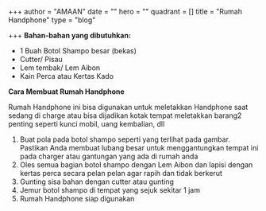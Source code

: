 +++
author = "AMAAN"
date = ""
hero = ""
quadrant = []
title = "Rumah Handphone"
type = "blog"

+++
**Bahan-bahan yang dibutuhkan:**

* 1 Buah Botol Shampo besar (bekas)
* Cutter/ Pisau
* Lem tembak/ Lem Aibon
* Kain Perca atau Kertas Kado

**Cara Membuat Rumah Handphone**

Rumah Handphone ini bisa digunakan untuk meletakkan Handphone saat sedang di charge atau bisa dijadikan kotak tempat meletakkan barang2 penting seperti kunci mobil, uang kembalian, dll

1. Buat pola pada botol shampo seperti yang terlihat pada gambar. Pastikan Anda membuat lubang besar untuk menggantungkan tempat ini pada charger atau gantungan yang ada di rumah anda
2. Oles semua bagian botol shampo dengan Lem Aibon dan lapisi dengan kertas perca secara pelan pelan agar rapih dan tidak berkerut
3. Gunting sisa bahan dengan cutter atau gunting
4. Jemur botol shampo di tempat yang sejuk sekitar 1 jam
5. Rumah Handphone siap digunakan
